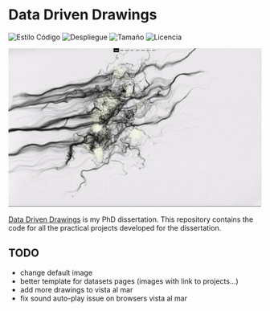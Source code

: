 # Data Driven Drawings

![Estilo Código](https://github.com/1cgonza/dddrawings/actions/workflows/estilo-codigo.yml/badge.svg)
![Despliegue](https://github.com/1cgonza/dddrawings/actions/workflows/despliegue.yml/badge.svg)
![Tamaño](https://img.shields.io/github/repo-size/1cgonza/dddrawings?color=%235757f7&label=Tama%C3%B1o%20repo&logo=open-access&logoColor=white)
![Licencia](https://img.shields.io/github/license/1cgonza/dddrawings?label=Licencia&logo=open-source-initiative&logoColor=white)

![NN](./estaticos/perlin-violence-map.jpg)

[Data Driven Drawings](https://dddrawings.com/) is my PhD dissertation. This repository contains the code for all the practical projects developed for the dissertation.

## TODO

- change default image
- better template for datasets pages (images with link to projects...)
- add more drawings to vista al mar
- fix sound auto-play issue on browsers vista al mar
